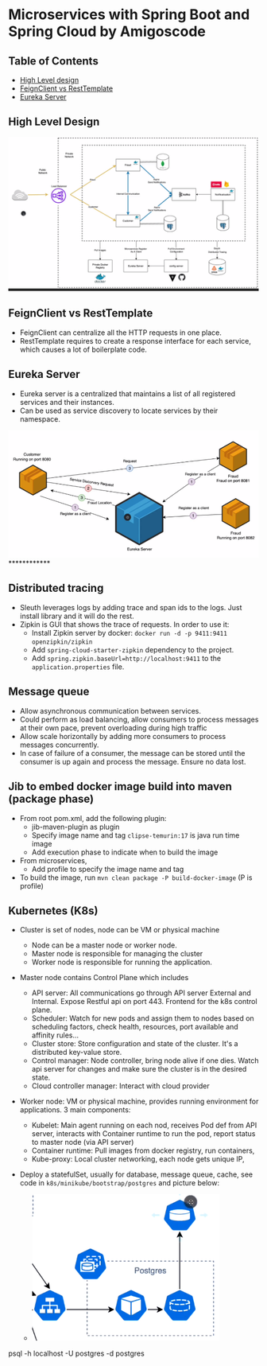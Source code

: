 # Microservices with Spring Boot and Spring Cloud by Amigoscode

## Table of Contents
- [High Level design](#High-Level-design)
- [FeignClient vs RestTemplate](#feignClient-vs-restTemplate)
- [Eureka Server](#Eureka-Server)

[//]: # (- [Microservices]&#40;#microservices&#41;)

[//]: # (- [Spring Boot]&#40;#spring-boot&#41;)

[//]: # (- [Spring Cloud]&#40;#spring-cloud&#41;)

[//]: # (- [Spring Cloud Config Server]&#40;#spring-cloud-config-server&#41;)

[//]: # (- [Spring Cloud Service Discovery]&#40;#spring-cloud-service-discovery&#41;)

[//]: # (- [Spring Cloud API Gateway]&#40;#spring-cloud-api-gateway&#41;)

[//]: # (- [Spring Cloud Circuit Breaker]&#40;#spring-cloud-circuit-breaker&#41;)

[//]: # (- [Spring Cloud Stream]&#40;#spring-cloud-stream&#41;)

[//]: # (- [Spring Cloud Task]&#40;#spring-cloud-task&#41;)

[//]: # (- [Spring Cloud Data Flow]&#40;#spring-cloud-data-flow&#41;)

[//]: # (- [Conclusion]&#40;#conclusion&#41;)

[//]: # (- [References]&#40;#references&#41;)

## High Level Design
![img.png](Images/overview.png)

## FeignClient vs RestTemplate
- FeignClient can centralize all the HTTP requests in one place.
- RestTemplate requires to create a response interface for each service, which causes a lot of boilerplate code.

## Eureka Server
- Eureka server is a centralized that maintains a list of all registered services and their instances.
- Can be used as service discovery to locate services by their namespace.

![img.png](Images/eureka.png)************

## Distributed tracing
- Sleuth leverages logs by adding trace and span ids to the logs. Just install library and it will do the rest.
- Zipkin is GUI that shows the trace of requests. In order to use it:
  - Install Zipkin server by docker: `docker run -d -p 9411:9411 openzipkin/zipkin`
  - Add `spring-cloud-starter-zipkin` dependency to the project.
  - Add `spring.zipkin.baseUrl=http://localhost:9411` to the `application.properties` file.

## Message queue
- Allow asynchronous communication between services.
- Could perform as load balancing, allow consumers to process messages at their own pace, prevent overloading during high traffic
- Allow scale horizontally by adding more consumers to process messages concurrently.
- In case of failure of a consumer, the message can be stored until the consumer is up again and process the message. Ensure no data lost.

## Jib to embed docker image build into maven (package phase)
- From root pom.xml, add the following plugin:
  - jib-maven-plugin as plugin
  - Specify image name and tag `clipse-temurin:17` is java run time image
  - Add execution phase to indicate when to build the image
- From microservices, 
  - Add profile to specify the image name and tag
- To build the image, run `mvn clean package -P build-docker-image` (P is profile)

## Kubernetes (K8s)
- Cluster is set of nodes, node can be VM or physical machine
  - Node can be a master node or worker node.
  - Master node is responsible for managing the cluster
  - Worker node is responsible for running the application.
- Master node contains Control Plane which includes 
  - API server:  All communications go through API server External and Internal. Expose Restful api on port 443. Frontend for the k8s control plane.
  - Scheduler: Watch for new pods and assign them to nodes based on scheduling factors, check health, resources, port available and affinity rules...
  - Cluster store: Store configuration and state of the cluster. It's a distributed key-value store.
  - Control manager: Node controller, bring node alive if one dies. Watch api server for changes and make sure the cluster is in the desired state. 
  - Cloud controller manager: Interact with cloud provider
- Worker node: VM or physical machine, provides running environment for applications. 3 main components:
  - Kubelet: Main agent running on each nod, receives Pod def from API server, interacts with Container runtime to run the pod, report status to master node (via API server)
  - Container runtime: Pull images from docker registry, run containers, 
  - Kube-proxy: Local cluster networking, each node gets unique IP,

- Deploy a statefulSet, usually for database, message queue, cache, see code in `k8s/minikube/bootstrap/postgres` and picture below:
  - ![img.png](Images/statefulSet.png)

psql -h localhost -U postgres -d postgres
